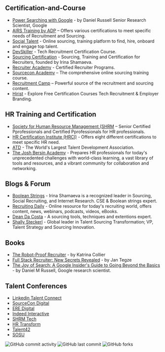 ## Certification-and-Course ##

- [Power Searching with Google](https://coursebuilder.withgoogle.com/sample/course?use_last_location=true) - by Daniel Russell Senior Research Scientist, Google <br />
- [AIRS Training by ADP](https://airsdirectory.com/collections/certification) – Offers various certifications to meet specific needs of Recruitment and Sourcing.<br />
- [Social Talent]( https://personal.socialtalent.com/) - Online sourcing, training platform to find, hire, onboard and engage top talent.<br />
- [DevSkiller](https://devskiller.com/devskiller-tech-recruitment-certification-course/) - Tech Recruitment Certification Course. <br />
- [Sourcing Certification](https://sourcingcertification.com/) - Sourcing, Training and Certification for Recruiters, founded by Irina Shamaeva. <br />
- [Recruiter Academy](https://www.recruiteracademy.com/training/certified-recruiter-program/) - Certified Recruiter Programs. <br />
- [Sourcecon Academy](https://www.eretraining.com/p/sourcecon-academy) – The  comprehensive online sourcing training course. <br />
- [Recruitment Camp](https://recruitment.camp/courses) – Powerful source of the recruitment and sourcing content. <br />
- [Hirist](https://certify.hirist.com/) - Explore Free Certification Courses Tech Recruitment & Employer Branding. 


## HR Training and Certification ##

- [Society for Human Resource Management (SHRM](https://www.shrm.org/) – Senior Certified Pprofessionals and Certified Pprofessionals for HR professionals. <br />
- [HR Certification Institute (HRCI)](https://www.hrci.org/our-programs/our-certifications/overview) - Offers eight different certifications to meet specific HR need. <br />
- [ATD](https://www.td.org/) - The World's Largest Talent Development Association. <br />
- [The Josh Bersin Academy](https://bersinacademy.com/) - Prepares HR professionals for today's unprecedented challenges with world-class learning, a vast library of tools and resources, and a vibrant community for collaboration and networking. <br />

<h2>Blogs & Forum</h2>

- [Boolean Strings](https://booleanstrings.com/about/) - Irina Shamaeva is a recognized leader in Sourcing, Social Recruiting, and Internet Research. CSE & Boolean strings expert.
- [Recruiting Daily](https://recruitingdaily.com/) -  Online resource for today's recruiting world, offers content, news, webinars, podcasts, videos, eBooks.
- [Dean Da Costa](http://thesearchauthority.weebly.com/) - A sourcing tools, techniques and extentions expert.
- [Shally Steckerl](https://tsi-corp.com/overview/) - Global leader in Talent Sourcing Transformation; VP, Talent Strategy and Sourcing Innovation.

<h2>Books</h2>

- [The Robot-Proof Recruiter](https://www.amazon.co.in/Robot-Proof-Recruiter-Survival-Recruitment-Professionals/dp/0749493224/) - by Katrina Collier
- [Full Stack Recruiter: New Secrets Revealed](https://www.amazon.in/Full-Stack-Recruiter-Jan-Tegze/dp/8027076994/ref=sr_1_1)  - by Jan Tegze
- [The Joy of Search: A Google Insider's Guide to Going Beyond the Basics](https://www.amazon.in/Joy-Search-Google-Insiders-Beyond/dp/0262042878) - by Daniel M Russell, Google research scientist.


<h2>Talent Conferences</h2>


 - [Linkedin Talent Connect](https://www.talentconnect2022.com/)
 - [SourceCon Digital](https://digital.sourcecon.com/)
 - [ERE Digital](https://digital.ere.net/#ticketspiceForm)
 - [Indeed Interactive](https://indeedinteractive.com/)
 - [SHRM Tech](https://www.shrm.org/events/shrm-india-events/pages/shrm-techapac-21.aspx)
 - [HR Transform](https://transform.us/#sponsors)
 - [Talent42](https://www.talent42.com/home)
 - [SOSU](https://sourcingsummit.net/sosuv/speakers/)


<img alt="GitHub commit activity" src="https://img.shields.io/github/commit-activity/m/nammoooo/Certification-and-Course?color=red&logo=github"> <img alt="GitHub last commit" src="https://img.shields.io/github/last-commit/nammoooo/Certification-and-Course?logo=Github"> <img alt="GitHub forks" src="https://img.shields.io/github/forks/nammoooo/Certification-and-Course?color=yellow&logo=github&style=flat-square">




